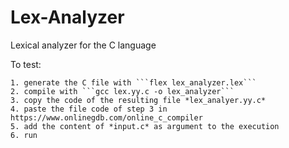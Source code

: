 # Lex-Analyzer
Lexical analyzer for the C language
 
To test: 

    1. generate the C file with ```flex lex_analyzer.lex```
    2. compile with ```gcc lex.yy.c -o lex_analyzer```
    3. copy the code of the resulting file *lex_analyer.yy.c* 
    4. paste the file code of step 3 in https://www.onlinegdb.com/online_c_compiler
    5. add the content of *input.c* as argument to the execution
    6. run 
